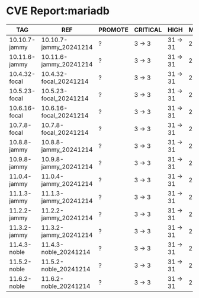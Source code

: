 # CVE Report:mariadb
|      TAG      |          REF           | PROMOTE | CRITICAL |   HIGH   |  MEDIUM  |  LOW   | UNKNOWN |
|---------------|------------------------|---------|----------|----------|----------|--------|---------|
| 10.10.7-jammy | 10.10.7-jammy_20241214 | ?       | 3 -> 3   | 31 -> 31 | 20 -> 20 | 1 -> 1 | 0 -> 0  |
| 10.11.6-jammy | 10.11.6-jammy_20241214 | ?       | 3 -> 3   | 31 -> 31 | 20 -> 20 | 1 -> 1 | 0 -> 0  |
| 10.4.32-focal | 10.4.32-focal_20241214 | ?       | 3 -> 3   | 31 -> 31 | 20 -> 20 | 1 -> 1 | 0 -> 0  |
| 10.5.23-focal | 10.5.23-focal_20241214 | ?       | 3 -> 3   | 31 -> 31 | 20 -> 20 | 1 -> 1 | 0 -> 0  |
| 10.6.16-focal | 10.6.16-focal_20241214 | ?       | 3 -> 3   | 31 -> 31 | 20 -> 20 | 1 -> 1 | 0 -> 0  |
| 10.7.8-focal  | 10.7.8-focal_20241214  | ?       | 3 -> 3   | 31 -> 31 | 20 -> 20 | 1 -> 1 | 0 -> 0  |
| 10.8.8-jammy  | 10.8.8-jammy_20241214  | ?       | 3 -> 3   | 31 -> 31 | 20 -> 20 | 1 -> 1 | 0 -> 0  |
| 10.9.8-jammy  | 10.9.8-jammy_20241214  | ?       | 3 -> 3   | 31 -> 31 | 20 -> 20 | 1 -> 1 | 0 -> 0  |
| 11.0.4-jammy  | 11.0.4-jammy_20241214  | ?       | 3 -> 3   | 31 -> 31 | 20 -> 20 | 1 -> 1 | 0 -> 0  |
| 11.1.3-jammy  | 11.1.3-jammy_20241214  | ?       | 3 -> 3   | 31 -> 31 | 20 -> 20 | 1 -> 1 | 0 -> 0  |
| 11.2.2-jammy  | 11.2.2-jammy_20241214  | ?       | 3 -> 3   | 31 -> 31 | 20 -> 20 | 1 -> 1 | 0 -> 0  |
| 11.3.2-jammy  | 11.3.2-jammy_20241214  | ?       | 3 -> 3   | 31 -> 31 | 20 -> 20 | 1 -> 1 | 0 -> 0  |
| 11.4.3-noble  | 11.4.3-noble_20241214  | ?       | 3 -> 3   | 31 -> 31 | 20 -> 20 | 1 -> 1 | 0 -> 0  |
| 11.5.2-noble  | 11.5.2-noble_20241214  | ?       | 3 -> 3   | 31 -> 31 | 20 -> 20 | 1 -> 1 | 0 -> 0  |
| 11.6.2-noble  | 11.6.2-noble_20241214  | ?       | 3 -> 3   | 31 -> 31 | 20 -> 20 | 1 -> 1 | 0 -> 0  |
